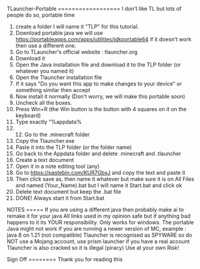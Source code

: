 TLauncher-Portable ================== I don\'t like TL but lots of
people do so, portable time

1. create a folder I will name it \"TLP\" for this tutorial.
2. Download portable java we will use https://portableapps.com/apps/utilities/jdkportable64 if it doesn\'t work then use a different one. 
3. Go to TLauncher\'s official website : tlauncher.org 
4. Download it
5. Open the Java installation file and download it to the TLP folder (or whatever you named it)
6. Open the Tlauncher installation file
7. If it says "Do you want this app to make changes to your device" or something similar then accept
8. Now install it normally (Don't worry, we will make this portable soon)
9. Uncheck all the boxes.
10. Press Win+R (the Win button is the button with 4 squares on it on the keyboard)
11. Type exactly "%appdata%
12. 12. Go to the .minecraft folder
13. Copy the Tlauncher.exe
14. Paste it into the TLP folder (or the folder name)
15. Go back to the Appdata folder and delete .minecraft and .tlauncher
16. Create a text document
17. Open it in a note editing tool (any)
18. Go to https://pastebin.com/KUR7GbxJ and copy the text and paste it
19. Then click save as, then name it whatever but make sure it is on All Files and named (Your_Name).bat but I will name it Start.bat and click ok
20. Delete text document but keep the .bat file
21. DONE! Always start it from Start.bat

NOTES ===== If you are using a different java then probably make ai to
remake it for your java All links used in my opinion safe but if
anything bad happens to it its YOUR responsibility. Only works for
windows. The portable Java might not work if you are running a newer
version of MC, example : java 8 on 1.21 (not compatible) Tlauncher is
recognised as SPYWARE so do NOT use a Mojang account, use prism launcher
if you have a real account Tlauncher is also cracked so it is illegal
(piracy) Use at your own Risk!

Sign Off ======== Thank you for reading this
